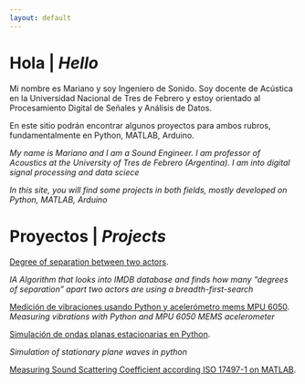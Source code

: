 ```yaml
---
layout: default
---
```

# Hola | _Hello_

Mi nombre es Mariano y soy Ingeniero de Sonido. Soy docente de Acústica en la Universidad Nacional de Tres de Febrero y estoy orientado al Procesamiento Digital de Señales y Análisis de Datos.

En este sitio podrán encontrar algunos proyectos para ambos rubros, fundamentalmente en Python, MATLAB, Arduino. 

_My name is Mariano and I am a Sound Engineer. I am professor of Acoustics at the University of Tres de Febrero (Argentina). I am into digital signal processing and data sciece_

_In this site, you will find some projects in both fields, mostly developed on Python, MATLAB, Arduino_

# Proyectos | _Projects_

[Degree of separation between two actors](http://marouxet.github.io/cs50-degree).

_IA Algorithm that looks into IMDB database and finds how many “degrees of separation” apart two actors are using a breadth-first-search_

[Medición de vibraciones usando Python y acelerómetro mems MPU 6050](http://marouxet.github.io/vibPythonMPU).
_Measuring vibrations with Python and MPU 6050 MEMS acelerometer_



[Simulación de ondas planas estacionarias en Python](http://marouxet.github.io/estacionarias).

_Simulation of stationary plane waves in python_



[Measuring Sound Scattering Coefficient according ISO 17497-1 on MATLAB](http://marouxet.github.io/tesis).





